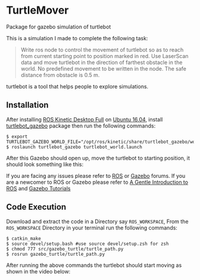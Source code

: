 # TurtleMover

Package for gazebo simulation of turtlebot

This is a simulation I made to complete the following task:
> Write ros node to control the movement of turtlebot so as to reach from current
starting point to position marked in red. Use LaserScan data and move turtlebot in the
direction of farthest obstacle in the world. No predefined movement to be written in the
node.
> The safe distance from obstacle is 0.5 m.

turtlebot is a tool that helps people to explore simulations.

## Installation

After installing [ROS Kinetic Desktop Full](http://wiki.ros.org/kinetic/Installation/Ubuntu) on [Ubuntu 16.04](http://cdimage.ubuntu.com/netboot/16.04/), install [turtlebot_gazebo](http://wiki.ros.org/turtlebot_gazebo) package then run the following commands:

```
$ export TURTLEBOT_GAZEBO_WORLD_FILE="/opt/ros/kinetic/share/turtlebot_gazebo/worlds/corridor.world"
$ roslaunch turtlebot_gazebo turtlebot_world.launch
```
After this Gazebo should open up, move the turtlebot to starting position, it should look something like this:

<!-- [!gazebo_turtle image](assets/gazebo_turtle.png) -->

If you are facing any issues please refer to [ROS](https://answers.ros.org/questions/) or [Gazebo](http://answers.gazebosim.org/questions/) forums. If you are a newcomer to ROS or Gazebo please refer to [A Gentle Introduction to ROS](https://cse.sc.edu/~jokane/agitr/) and [Gazebo Tutorials](http://gazebosim.org/tutorials)

## Code Execution

Download and extract the code in a Directory say `ROS_WORKSPACE`, From the `ROS_WORKSPACE` Directory in your terminal run the following commands:

```
$ catkin_make
$ source devel/setup.bash #use source devel/setup.zsh for zsh
$ chmod 777 src/gazebo_turtle/turtle_path.py
$ rosrun gazebo_turtle/turtle_path.py
```

After running the above commands the turtlebot should start moving as shown in the video below:

<!-- [gazebo_turtle video](assets/gazebo_turtle.mp4) -->